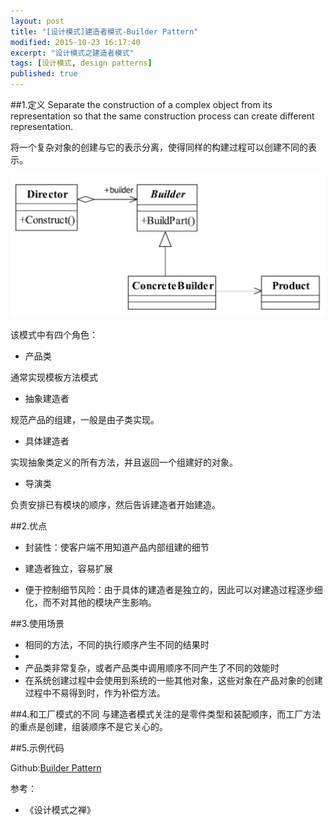 ```yaml
---
layout: post
title: "[设计模式]建造者模式-Builder Pattern"
modified: 2015-10-23 16:17:40
excerpt: "设计模式之建造者模式"
tags: [设计模式, design patterns]
published: true
---
```


##1.定义
Separate the construction of a complex object from its representation so that the same construction process can create different representation.

将一个复杂对象的创建与它的表示分离，使得同样的构建过程可以创建不同的表示。

![](https://raw.githubusercontent.com/chiemy/JavaDesignPatterns/master/BuilderPattern/img1.png)

该模式中有四个角色：

- 产品类

通常实现模板方法模式

- 抽象建造者

规范产品的组建，一般是由子类实现。


- 具体建造者

实现抽象类定义的所有方法，并且返回一个组建好的对象。


- 导演类

负责安排已有模块的顺序，然后告诉建造者开始建造。


##2.优点

- 封装性：使客户端不用知道产品内部组建的细节

- 建造者独立，容易扩展
- 便于控制细节风险：由于具体的建造者是独立的，因此可以对建造过程逐步细化，而不对其他的模块产生影响。


##3.使用场景
- 相同的方法，不同的执行顺序产生不同的结果时
- 
- 产品类非常复杂，或者产品类中调用顺序不同产生了不同的效能时
- 在系统创建过程中会使用到系统的一些其他对象，这些对象在产品对象的创建过程中不易得到时，作为补偿方法。

##4.和工厂模式的不同
与建造者模式关注的是零件类型和装配顺序，而工厂方法的重点是创建，组装顺序不是它关心的。

##5.示例代码

Github:[Builder Pattern](https://github.com/chiemy/JavaDesignPatterns/tree/master/BuilderPattern)

参考：

- 《设计模式之禅》
